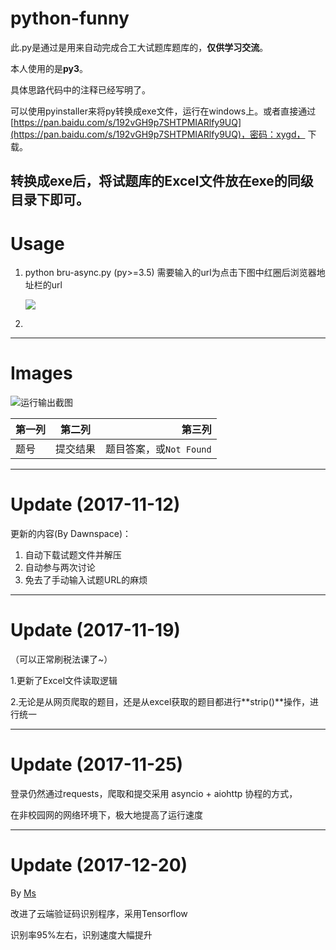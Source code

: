 # python-funny


此.py是通过是用来自动完成合工大试题库题库的，**仅供学习交流**。

本人使用的是**py3**。

具体思路代码中的注释已经写明了。

可以使用pyinstaller来将py转换成exe文件，运行在windows上。或者直接通过[https://pan.baidu.com/s/192vGH9p7SHTPMIARlfy9UQ](https://pan.baidu.com/s/192vGH9p7SHTPMIARlfy9UQ)，密码：xygd， 下载。

转换成exe后，将**试题库的Excel文件放在exe的同级目录下**即可。
------------------------------
# Usage

1. python bru-async.py (py>=3.5)
    需要输入的url为点击下图中红圈后浏览器地址栏的url
    
    
    ![](/images/2.png)

2. 
------------------------------
# Images
![运行输出截图](/images/1.png)

| 第一列        | 第二列           | 第三列  |
| ------------- |:-------------:| -----:|
| 题号    | 提交结果 | 题目答案，或`Not Found` |


     
-----------------------------
# Update (2017-11-12) 

更新的内容(By Dawnspace)：


1. 自动下载试题文件并解压
2. 自动参与两次讨论
3. 免去了手动输入试题URL的麻烦

______________________________

# Update (2017-11-19)
（可以正常刷税法课了~）

1.更新了Excel文件读取逻辑

2.无论是从网页爬取的题目，还是从excel获取的题目都进行**strip()**操作，进行统一

-------------------------------

# Update (2017-11-25)

登录仍然通过requests，爬取和提交采用 asyncio + aiohttp 协程的方式，

在非校园网的网络环境下，极大地提高了运行速度

--------------------------------

# Update (2017-12-20) 

By [Ms](https://github.com/qq316107934)

改进了云端验证码识别程序，采用Tensorflow

识别率95%左右，识别速度大幅提升
